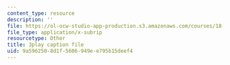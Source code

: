 ```yaml
---
content_type: resource
description: ''
file: https://ol-ocw-studio-app-production.s3.amazonaws.com/courses/18-217-graph-theory-and-additive-combinatorics-fall-2019/9a5962508d1f5606949ee795b15deef4_4LYom0ekars.vtt
file_type: application/x-subrip
resourcetype: Other
title: 3play caption file
uid: 9a596250-8d1f-5606-949e-e795b15deef4
---
```

